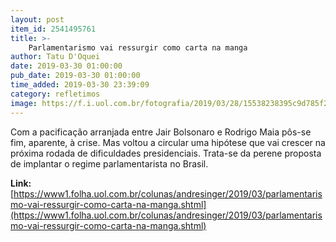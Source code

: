 ```yaml
---
layout: post
item_id: 2541495761
title: >-
    Parlamentarismo vai ressurgir como carta na manga
author: Tatu D'Oquei
date: 2019-03-30 01:00:00
pub_date: 2019-03-30 01:00:00
time_added: 2019-03-30 23:39:09
category: refletimos
image: https://f.i.uol.com.br/fotografia/2019/03/28/15538238395c9d785f2d4ae_1553823839_3x2_xl.jpg
---
```


Com a pacificação arranjada entre Jair Bolsonaro e Rodrigo Maia pôs-se fim, aparente, à crise. Mas voltou a circular uma hipótese que vai crescer na próxima rodada de dificuldades presidenciais. Trata-se da perene proposta de implantar o regime parlamentarista no Brasil.

**Link:** [https://www1.folha.uol.com.br/colunas/andresinger/2019/03/parlamentarismo-vai-ressurgir-como-carta-na-manga.shtml](https://www1.folha.uol.com.br/colunas/andresinger/2019/03/parlamentarismo-vai-ressurgir-como-carta-na-manga.shtml)

